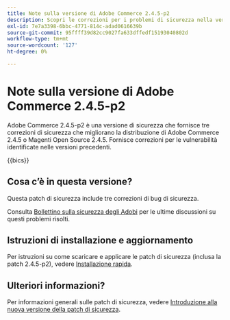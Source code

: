 ```yaml
---
title: Note sulla versione di Adobe Commerce 2.4.5-p2
description: Scopri le correzioni per i problemi di sicurezza nella versione 2.4.5-p2 di Adobe Commerce.
exl-id: 7e7a3398-6bbc-4771-814c-adad0616639b
source-git-commit: 95ffff39d82cc9027fa633dffedf15193040802d
workflow-type: tm+mt
source-wordcount: '127'
ht-degree: 0%

---
```


# Note sulla versione di Adobe Commerce 2.4.5-p2

Adobe Commerce 2.4.5-p2 è una versione di sicurezza che fornisce tre correzioni di sicurezza che migliorano la distribuzione di Adobe Commerce 2.4.5 o Magenti Open Source 2.4.5. Fornisce correzioni per le vulnerabilità identificate nelle versioni precedenti.

{{bics}}

## Cosa c’è in questa versione?

Questa patch di sicurezza include tre correzioni di bug di sicurezza.

Consulta [Bollettino sulla sicurezza degli Adobi](https://helpx.adobe.com/security/products/magento/apsb23-17.html) per le ultime discussioni su questi problemi risolti.

## Istruzioni di installazione e aggiornamento

Per istruzioni su come scaricare e applicare le patch di sicurezza (inclusa la patch 2.4.5-p2), vedere [Installazione rapida](../../../installation/composer.md).

## Ulteriori informazioni?

Per informazioni generali sulle patch di sicurezza, vedere [Introduzione alla nuova versione della patch di sicurezza](https://community.magento.com/t5/Magento-DevBlog/Introducing-the-New-Security-Patch-Release/ba-p/141287).
